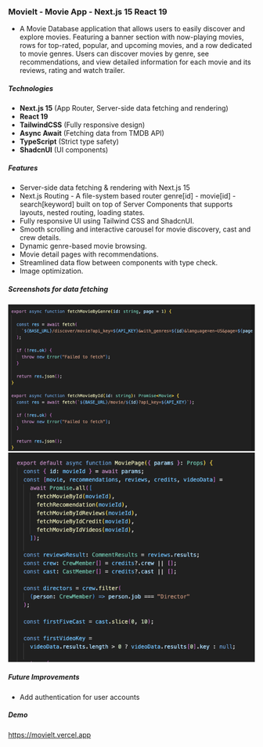 ### Movielt - Movie App - Next.js 15 React 19

- A Movie Database application that allows users to easily discover and explore movies. Featuring a banner section with now-playing movies, rows for top-rated, popular, and upcoming movies, and a row dedicated to movie genres. Users can discover movies by genre, see recommendations, and view detailed information for each movie and its reviews, rating and watch trailer.

##### Technologies

- **Next.js 15** (App Router, Server-side data fetching and rendering)
- **React 19**
- **TailwindCSS** (Fully responsive design)
- **Async Await** (Fetching data from TMDB API)
- **TypeScript** (Strict type safety)
- **ShadcnUI** (UI components)

##### Features

- Server-side data fetching & rendering with Next.js 15
- Next.js Routing - A file-system based router genre[id] - movie[id] - search[keyword] built on top of Server Components that supports layouts, nested routing, loading states.
- Fully responsive UI using Tailwind CSS and ShadcnUI.
- Smooth scrolling and interactive carousel for movie discovery, cast and crew details.
- Dynamic genre-based movie browsing.
- Movie detail pages with recommendations.
- Streamlined data flow between components with type check.
- Image optimization.

##### Screenshots for data fetching

![Screenshot](/public/code2.png)
![Screenshot](/public/code1.png)

##### Future Improvements

- Add authentication for user accounts

##### Demo

https://movielt.vercel.app
